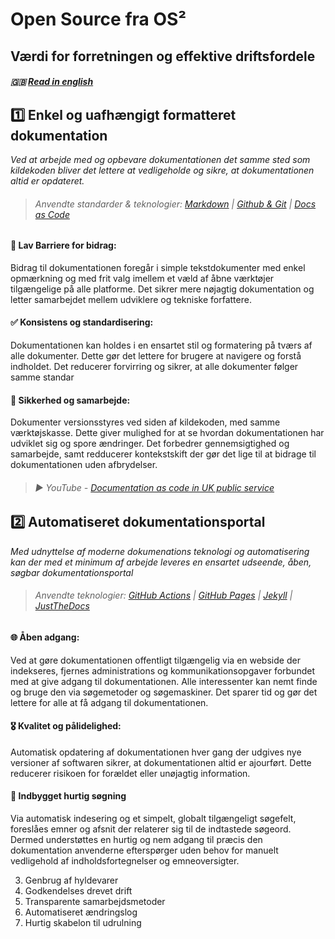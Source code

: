 # Open Source fra OS²

## Værdi for forretningen og effektive driftsfordele

##### 🇬🇧 [Read in english](../docs/values_and_rationale_en.md)


## 1️⃣ Enkel og uafhængigt formatteret dokumentation
_Ved at arbejde med og opbevare dokumentationen det samme sted som kildekoden bliver det lettere at vedligeholde og sikre, at dokumentationen altid er opdateret._
>###### Anvendte standarder & teknologier: [Markdown]() | [Github & Git](https://docs.github.com/en/get-started/start-your-journey/about-github-and-git) | [Docs as Code](https://www.writethedocs.org/guide/docs-as-code/)

#### 🎁 Lav Barriere for bidrag:
Bidrag til dokumentationen foregår i simple tekstdokumenter med enkel opmærkning og med frit valg imellem et væld af åbne værktøjer tilgængelige på alle platforme.  Det sikrer mere nøjagtig dokumentation og letter samarbejdet mellem udviklere og tekniske forfattere. 


#### ✅ Konsistens og standardisering:
Dokumentationen kan holdes i en ensartet stil og formatering på tværs af alle dokumenter. Dette gør det lettere for brugere at navigere og forstå indholdet. 
Det reducerer forvirring og sikrer, at alle dokumenter følger samme standar

#### 🔀 Sikkerhed og samarbejde:
Dokumenter versionsstyres ved siden af kildekoden, med samme værktøjskasse. Dette giver mulighed for at se hvordan dokumentationen har udviklet sig og spore ændringer. Det forbedrer gennemsigtighed og samarbejde, samt redducerer kontekstskift der gør det lige til at bidrage til dokumentationen uden afbrydelser.

> ###### ▶️ YouTube - [Documentation as code in UK public service](https://www.youtube.com/watch?v=Ql9Il7tssik)


## 2️⃣ Automatiseret dokumentationsportal
_Med udnyttelse af moderne dokumenations teknologi og automatisering kan der med et minimum af arbejde leveres en ensartet udseende, åben, søgbar dokumentationsportal_
>###### Anvendte teknologier: [GitHub Actions](https://docs.github.com/en/actions/learn-github-actions/understanding-github-actions) | [GitHub Pages]() | [Jekyll]() |  [JustTheDocs](https://just-the-docs.github.io/just-the-docs/)



#### 🌐 Åben adgang:
Ved at gøre dokumentationen offentligt tilgængelig via en webside der indekseres, fjernes administrations og kommunikationsopgaver forbundet med at give adgang til dokumentationen. Alle interessenter kan nemt finde og bruge den via søgemetoder og søgemaskiner. Det sparer tid og gør det lettere for alle at få adgang til dokumentationen.

#### :medal_military: Kvalitet og pålidelighed:
 Automatisk opdatering af dokumentationen hver gang der udgives nye versioner af softwaren sikrer, at dokumentationen altid er ajourført. Dette reducerer risikoen for forældet eller unøjagtig information.

#### 🔎 Indbygget hurtig søgning
Via automatisk indesering og et simpelt, globalt tilgængeligt søgefelt, foreslåes emner og afsnit der relaterer sig til de indtastede søgeord.
Dermed understøttes en hurtig og nem adgang til præcis den dokumentation anvenderne efterspørger uden behov for manuelt vedligehold af indholdsfortegnelser og emneoversigter.

3. Genbrug af hyldevarer
4. Godkendelses drevet drift
5. Transparente samarbejdsmetoder
6. Automatiseret ændringslog
7. Hurtig skabelon til udrulning
